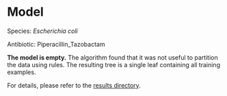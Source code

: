 
# Model

Species: *Escherichia coli*

Antibiotic: Piperacillin_Tazobactam

**The model is empty.** The algorithm found that it was not useful to partition the data using rules. The resulting tree is a single leaf containing all training examples.

For details, please refer to the [results directory](../../../../../results/cart_b/escherichia%20coli/piperacillin_tazobactam/repeat_4/).

